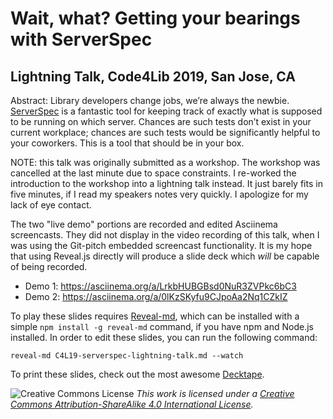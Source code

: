 # Wait, what? Getting your bearings with ServerSpec
## Lightning Talk, Code4Lib 2019, San Jose, CA

  Abstract: Library developers change jobs, we’re always the newbie.
  [ServerSpec](https://serverspec.org/) is a fantastic tool for keeping track of
  exactly what is supposed to be running on which server. Chances are such tests
  don’t exist in your current workplace; chances are such tests would be
  significantly helpful to your coworkers. This is a tool that should be in
  your box.

  NOTE: this talk was originally submitted as a workshop. The workshop was
  cancelled at the last minute due to space constraints. I re-worked the
  introduction to the workshop into a lightning talk instead. It just barely
  fits in five minutes, if I read my speakers notes very quickly. I apologize
  for my lack of eye contact.

  The two "live demo" portions are recorded and edited Asciinema screencasts.
  They did not display in the video recording of this talk, when I was using the
  Git-pitch embedded  screencast functionality. It is my hope that using
  Reveal.js directly will produce a slide deck which *will* be capable of
  being recorded.

  * Demo 1: https://asciinema.org/a/LrkbHUBGBsd0NuR3ZVPkc6bC3
  * Demo 2: https://asciinema.org/a/0lKzSKyfu9CJpoAa2Nq1CZkIZ

  To play these slides requires [Reveal-md](https://github.com/webpro/reveal-md), which
  can be installed with a simple `npm install -g reveal-md` command, if you have
  npm and Node.js installed. In order to edit these slides, you can run the
  following command:

  `reveal-md C4L19-serverspec-lightning-talk.md --watch`

  To print these slides, check out the most awesome [Decktape](https://github.com/astefanutti/decktape).

![Creative Commons License](https://i.creativecommons.org/l/by-sa/4.0/80x15.png)
_This work is licensed under a [Creative Commons Attribution-ShareAlike 4.0 International License](http://creativecommons.org/licenses/by-sa/4.0/)</a>._
